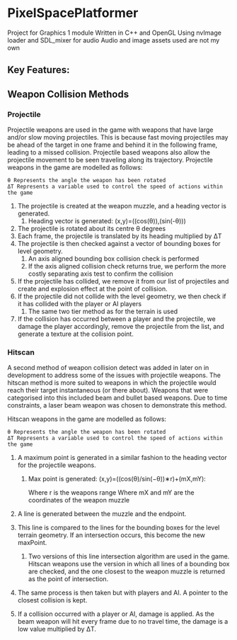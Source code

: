 # PixelSpacePlatformer
Project for Graphics 1 module
Written in C++ and OpenGL
Using nvImage loader and SDL_mixer for audio
Audio and image assets used are not my own

## Key Features:
## Weapon Collision Methods 

### Projectile
Projectile weapons are used in the game with weapons that have large and/or slow moving projectiles. 
This is because fast moving projectiles may be ahead of the target in one frame and behind it in the following frame, leading to a missed collision.
Projectile based weapons also allow the projectile movement to be seen traveling along its trajectory.
Projectile weapons in the game are modelled as follows:

	θ Represents the angle the weapon has been rotated
	ΔT Represents a variable used to control the speed of actions within the game
	
1.  The projectile is created at the weapon muzzle, and a heading vector is generated.
	1.	Heading vector is generated: (x,y)=((cos⁡(θ)),(sin⁡(-θ)))
1.  The projectile is rotated about its centre θ degrees
1. Each frame, the projectile is translated by its heading multiplied by ΔT
1. The projectile is then checked against a vector of bounding boxes for level geometry.
	1.	An axis aligned bounding box collision check is performed
	1.	If the axis aligned collision check returns true, we perform the more costly separating axis test to confirm the collision
1. If the projectile has collided, we remove it from our list of projectiles and create and explosion effect at the point of collision.
1. If the projectile did not collide with the level geometry, we then check if it has collided with the player or AI players
	1.	The same two tier method as for the terrain is used
1. If the collision has occurred between a player and the projectile, we damage the player accordingly, remove the projectile from the list, and generate a texture at the collision point.

### Hitscan
A second method of weapon collision detect was added in later on in development to address some of the issues with projectile weapons. The hitscan method is more suited to weapons in which the projectile would reach their target instantaneous (or there about). Weapons that were categorised into this included beam and bullet based weapons. Due to time constraints, a laser beam weapon was chosen to demonstrate this method.

Hitscan weapons in the game are modelled as follows:

	θ Represents the angle the weapon has been rotated
	ΔT Represents a variable used to control the speed of actions within the game

1. A maximum point is generated in a similar fashion to the heading vector for the projectile weapons.
	1.	Max point is generated: (x,y)=((cos(θ)/sin(−θ))∗r)+(mX,mY):

   		Where r is the weapons range
    		Where mX and mY are the coordinates of the weapon muzzle
	
1. A line is generated between the muzzle and the endpoint.
1. This line is compared to the lines for the bounding boxes for the level terrain geometry.  If an intersection occurs, this become the new maxPoint.
  	1. 	Two versions of this line intersection algorithm are used in the game. Hitscan weapons use the version in which all lines of a bounding box are checked, and the one closest to the weapon muzzle is returned as the point of intersection.
1. The same process is then taken but with players and AI. A pointer to the closest collision is kept.
1. If a collision occurred with a player or AI, damage is applied. As the beam weapon will hit every frame due to no travel time, the damage is a low value multiplied by ΔT.
	
	
	
